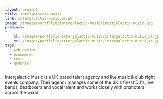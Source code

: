 ```yaml
---
layout: project
title: Intergalactic Music
link: intergalactic-music.co.uk
image: /images/portfolio/intergalactic-music/intergalactic-music.jpg
previews:
-
    xl: /images/portfolio/intergalactic-music/intergalactic-music_xl.jpg
    xs: /images/portfolio/intergalactic-music/intergalactic-music_xs.jpg
tags:
  - web-design
  - ecommerce
  - cms
  - graphic
---
```


Intergalactic Music is a UK based talent agency and live music & club night events company. Their agency manages some of the UK's finest DJ's, live bands, beatboxers and vocal talent and works closely with promoters across the world.

